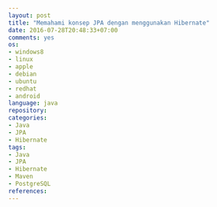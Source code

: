 ```yaml
---
layout: post
title: "Memahami konsep JPA dengan menggunakan Hibernate"
date: 2016-07-28T20:48:33+07:00
comments: yes
os:
- windows8
- linux
- apple
- debian
- ubuntu
- redhat
- android
language: java
repository:
categories:
- Java
- JPA
- Hibernate
tags:
- Java
- JPA
- Hibernate
- Maven
- PostgreSQL
references:
---
```


